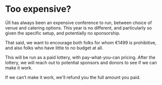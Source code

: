 # Too expensive?

Úll has always been an expensive conference to run, between choice of venue and catering options. This year is no different, and particularly so given the specific setup, and potentially no sponsorship.

That said, we want to encourage both folks for whom €1499 is prohibitive, and also folks who have little to no budget at all.

This will be run as a paid lottery, with pay-what-you-can pricing. After the lottery, we will reach out to potential sponsors and donors to see if we can make it work.

If we can’t make it work, we'll refund you the full amount you paid.
